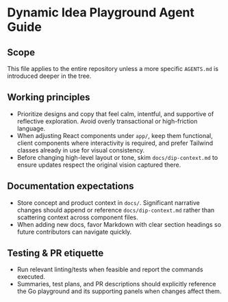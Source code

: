 # Dynamic Idea Playground Agent Guide

## Scope
This file applies to the entire repository unless a more specific `AGENTS.md` is introduced deeper in the tree.

## Working principles
- Prioritize designs and copy that feel calm, intentful, and supportive of reflective exploration. Avoid overly transactional or high-friction language.
- When adjusting React components under `app/`, keep them functional, client components where interactivity is required, and prefer Tailwind classes already in use for visual consistency.
- Before changing high-level layout or tone, skim `docs/dip-context.md` to ensure updates respect the original vision captured there.

## Documentation expectations
- Store concept and product context in `docs/`. Significant narrative changes should append or reference `docs/dip-context.md` rather than scattering context across component files.
- When adding new docs, favor Markdown with clear section headings so future contributors can navigate quickly.

## Testing & PR etiquette
- Run relevant linting/tests when feasible and report the commands executed.
- Summaries, test plans, and PR descriptions should explicitly reference the Go playground and its supporting panels when changes affect them.
